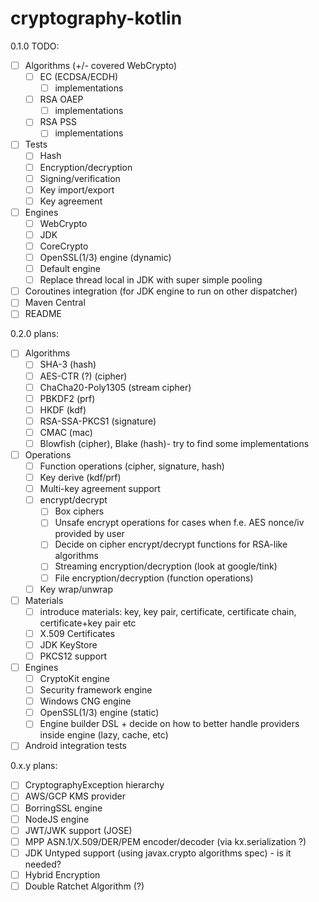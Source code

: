 # cryptography-kotlin

0.1.0 TODO:

* [ ] Algorithms (+/- covered WebCrypto)
    * [ ] EC (ECDSA/ECDH)
        * [ ] implementations
    * [ ] RSA OAEP
        * [ ] implementations
    * [ ] RSA PSS
        * [ ] implementations
* [ ] Tests
    * [ ] Hash
    * [ ] Encryption/decryption
    * [ ] Signing/verification
    * [ ] Key import/export
    * [ ] Key agreement
* [ ] Engines
    * [ ] WebCrypto
    * [ ] JDK
    * [ ] CoreCrypto
    * [ ] OpenSSL(1/3) engine (dynamic)
    * [ ] Default engine
    * [ ] Replace thread local in JDK with super simple pooling
* [ ] Coroutines integration (for JDK engine to run on other dispatcher)
* [ ] Maven Central
* [ ] README

0.2.0 plans:

* [ ] Algorithms
    * [ ] SHA-3 (hash)
    * [ ] AES-CTR (?) (cipher)
    * [ ] ChaCha20-Poly1305 (stream cipher)
    * [ ] PBKDF2 (prf)
    * [ ] HKDF (kdf)
    * [ ] RSA-SSA-PKCS1 (signature)
    * [ ] CMAC (mac)
    * [ ] Blowfish (cipher), Blake (hash)- try to find some implementations
* [ ] Operations
    * [ ] Function operations (cipher, signature, hash)
    * [ ] Key derive (kdf/prf)
    * [ ] Multi-key agreement support
    * [ ] encrypt/decrypt
        * [ ] Box ciphers
        * [ ] Unsafe encrypt operations for cases when f.e. AES nonce/iv provided by user
        * [ ] Decide on cipher encrypt/decrypt functions for RSA-like algorithms
        * [ ] Streaming encryption/decryption (look at google/tink)
        * [ ] File encryption/decryption (function operations)
    * [ ] Key wrap/unwrap
* [ ] Materials
    * [ ] introduce materials: key, key pair, certificate, certificate chain, certificate+key pair etc
    * [ ] X.509 Certificates
    * [ ] JDK KeyStore
    * [ ] PKCS12 support
* [ ] Engines
    * [ ] CryptoKit engine
    * [ ] Security framework engine
    * [ ] Windows CNG engine
    * [ ] OpenSSL(1/3) engine (static)
    * [ ] Engine builder DSL + decide on how to better handle providers inside engine (lazy, cache, etc)
* [ ] Android integration tests

0.x.y plans:

* [ ] CryptographyException hierarchy
* [ ] AWS/GCP KMS provider
* [ ] BorringSSL engine
* [ ] NodeJS engine
* [ ] JWT/JWK support (JOSE)
* [ ] MPP ASN.1/X.509/DER/PEM encoder/decoder (via kx.serialization ?)
* [ ] JDK Untyped support (using javax.crypto algorithms spec) - is it needed?
* [ ] Hybrid Encryption
* [ ] Double Ratchet Algorithm (?)
